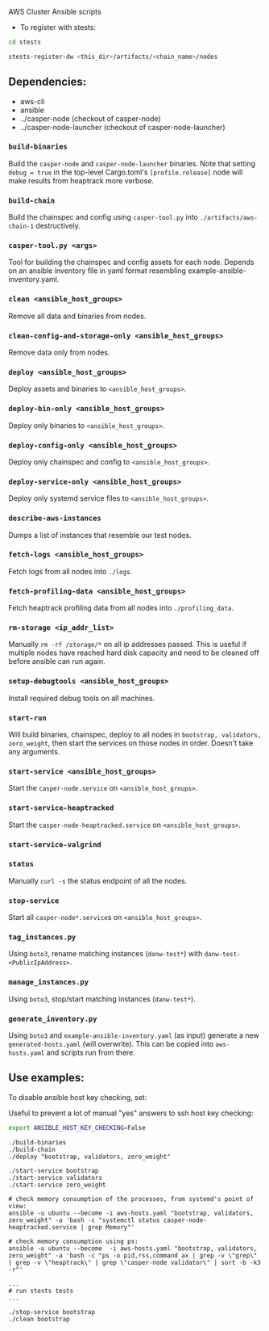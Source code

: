 AWS Cluster Ansible scripts

- To register with stests:
```bash
cd stests

stests-register-dw <this_dir>/artifacts/<chain_name>/nodes
```

## Dependencies:

- aws-cli
- ansible
- ../casper-node (checkout of casper-node)
- ../casper-node-launcher (checkout of casper-node-launcher)

### `build-binaries`

Build the `casper-node` and `casper-node-launcher` binaries. Note that setting `debug = true` in the top-level Cargo.toml's `[profile.release]` node will make results from heaptrack more verbose.

### `build-chain`

Build the chainspec and config using `casper-tool.py` into `./artifacts/aws-chain-1` destructively.

### `casper-tool.py <args>`

Tool for building the chainspec and config assets for each node. Depends on an ansible inventory file in yaml format resembling example-ansible-inventory.yaml.

### `clean <ansible_host_groups>`

Remove all data and binaries from nodes.

### `clean-config-and-storage-only <ansible_host_groups>`

Remove data only from nodes.

### `deploy <ansible_host_groups>`

Deploy assets and binaries to `<ansible_host_groups>`.

### `deploy-bin-only <ansible_host_groups>`

Deploy only binaries to `<ansible_host_groups>`.

### `deploy-config-only <ansible_host_groups>`

Deploy only chainspec and config to `<ansible_host_groups>`.

### `deploy-service-only <ansible_host_groups>`

Deploy only systemd service files to `<ansible_host_groups>`.

### `describe-aws-instances`

Dumps a list of instances that resemble our test nodes.

### `fetch-logs <ansible_host_groups>`

Fetch logs from all nodes into `./logs`.

### `fetch-profiling-data <ansible_host_groups>`

Fetch heaptrack profiling data from all nodes into `./profiling_data`.

### `rm-storage <ip_addr_list>`

Manually `rm -rf /storage/*` on all ip addresses passed. This is useful if multiple nodes have reached hard disk capacity and need to be cleaned off before ansible can run again.

### `setup-debugtools <ansible_host_groups>`

Install required debug tools on all machines.

### `start-run`

Will build binaries, chainspec, deploy to all nodes in `bootstrap, validators, zero_weight`, then start the services on those nodes in order. Doesn't take any arguments.

### `start-service <ansible_host_groups>`

Start the `casper-node.service` on `<ansible_host_groups>`.

### `start-service-heaptracked`

Start the `casper-node-heaptracked.service` on `<ansible_host_groups>`.

### `start-service-valgrind`

### `status`

Manually `curl -s` the status endpoint of all the nodes.

### `stop-service`

Start all `casper-node*.service`s on `<ansible_host_groups>`.

### `tag_instances.py`

Using `boto3`, rename matching instances (`danw-test*`) with `danw-test-<PublicIpAddress>`.

### `manage_instances.py`

Using `boto3`, stop/start matching instances (`danw-test*`).

### `generate_inventory.py`

Using `boto3` and `example-ansible-inventory.yaml` (as input) generate a new `generated-hosts.yaml` (will overwrite).  This can be copied into `aws-hosts.yaml` and scripts run from there.


## Use examples:

To disable ansible host key checking, set: 

Useful to prevent a lot of manual "yes" answers to ssh host key checking:
```bash
export ANSIBLE_HOST_KEY_CHECKING=False
```

```
./build-binaries
./build-chain
./deploy "bootstrap, validators, zero_weight"

./start-service bootstrap
./start-service validators 
./start-service zero_weight 

# check memory consumption of the processes, from systemd's point of view:
ansible -u ubuntu --become -i aws-hosts.yaml "bootstrap, validators, zero_weight" -a 'bash -c "systemctl status casper-node-heaptracked.service | grep Memory"'

# check memory consumption using ps:
ansible -u ubuntu --become  -i aws-hosts.yaml "bootstrap, validators, zero_weight" -a 'bash -c "ps -o pid,rss,command ax | grep -v \"grep\" | grep -v \"heaptrack\" | grep \"casper-node validator\" | sort -b -k3 -r"'

...
# run stests tests
...

./stop-service bootstrap
./clean bootstrap
```

